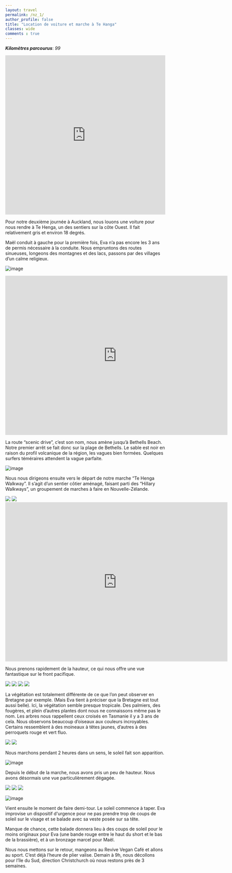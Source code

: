 ```yaml
---
layout: travel
permalink: /nz_1/
author_profile: false
title: "Location de voiture et marche à Te Hanga"
classes: wide
comments : true
---
```


<!-- jQuery 1.8 or later, 33 KB -->
<script src="https://ajax.googleapis.com/ajax/libs/jquery/1.11.1/jquery.min.js"></script>

<!-- Fotorama from CDNJS, 19 KB -->
<link  href="https://cdnjs.cloudflare.com/ajax/libs/fotorama/4.6.4/fotorama.css" rel="stylesheet">
<script src="https://cdnjs.cloudflare.com/ajax/libs/fotorama/4.6.4/fotorama.js"></script>

***Kilomètres parcourus***: *99*

<iframe src="https://www.google.com/maps/d/u/0/embed?mid=19OUiYTC-le9_EGP9A_98T9_1WjDwa22M" width="100%" height="500" frameBorder="0"></iframe>

<br>

Pour notre deuxième journée à Auckland, nous louons une voiture pour nous rendre à Te Henga, un des sentiers sur la côte Ouest. Il fait relativement gris et environ 18 degrés. 

Maël conduit à gauche pour la première fois, Eva n’a pas encore les 3 ans de permis nécessaire à la conduite. Nous empruntons des routes sinueuses, longeons des montagnes et des lacs, passons par des villages d’un calme religieux.

![image](https://drive.google.com/uc?id=1wFBBRXVjjpegYeH8Ob4sAC_6kbV7NIRa)

<iframe width="700" height="500" src="https://www.youtube.com/embed/3HyMSsV5blk" frameborder="0" allow="accelerometer; autoplay; encrypted-media; gyroscope; picture-in-picture" allowfullscreen></iframe>

<br>

La route “scenic drive”, c’est son nom, nous amène jusqu’à Bethells Beach. Notre premier arrêt se fait donc sur la plage de Bethells. Le sable est noir en raison du profil volcanique de la région, les vagues bien formées. Quelques surfers téméraires attendent la vague parfaite. 

![image](https://drive.google.com/uc?id=1V9jDL9yXZtgxiWYLvlM8QOK1XjzbPFya)

Nous nous dirigeons ensuite vers le départ de notre marche “Te Henga Walkway”. Il s’agit d’un sentier côtier aménagé, faisant parti des “Hillary Walkways”, un groupement de marches à faire en Nouvelle-Zélande. 

<div class="fotorama">
  <img src="https://drive.google.com/uc?id=1j5W8K8AnXpwrTHtUMly9Wjw3ckA9KLsj">
  <img src="https://drive.google.com/uc?id=1q0-aXShYahZr6-H6ed-6zi6mUySKx2I2">
</div>

<iframe width="700" height="500" src="https://www.youtube.com/embed/N_GOzmxYZEI" frameborder="0" allow="accelerometer; autoplay; encrypted-media; gyroscope; picture-in-picture" allowfullscreen></iframe>

<br>

Nous prenons rapidement de la hauteur, ce qui nous offre une vue fantastique sur le front pacifique. 

<div class="fotorama">
  <img src="https://drive.google.com/uc?id=13Y806iHfVOuMfe-ER_fNiYzOpii9ZtVH">
  <img src="https://drive.google.com/uc?id=1xDObMFQrYyPXV8uEV6miQZQg0SiPe782">
  <img src="https://drive.google.com/uc?id=1AqyIBH9LD1EJq-MOZyMZqFZZhe68N20X">
  <img src="https://drive.google.com/uc?id=1xqQau8R889oEPbd6WAYb02iVfoDaQfy6">
</div>

La végétation est totalement différente de ce que l’on peut observer en Bretagne par exemple. (Mais Eva tient à préciser que la Bretagne est tout aussi belle). Ici, la végétation semble presque tropicale. Des palmiers, des fougères, et plein d’autres plantes dont nous ne connaissons même pas le nom. Les arbres nous rappellent ceux croisés en Tasmanie il y a 3 ans de cela. Nous observons beaucoup d’oiseaux aux couleurs incroyables. Certains ressemblent à des moineaux à têtes jaunes, d’autres à des perroquets rouge et vert fluo. 

<div class="fotorama">
  <img src="https://drive.google.com/uc?id=1-VEeLldR2VTBI9hQuLJrv_oWkNT-pgMG">
  <img src="https://drive.google.com/uc?id=1uhnxGYfNB1F2j5EVFaiz5EJ2PrUDVJWC">
</div>

Nous marchons pendant 2 heures dans un sens, le soleil fait son apparition. 

![image](https://drive.google.com/uc?id=1fv9OtPM0Z7xPre4Kj44bJwPLK7d53APQ)

Depuis le début de la marche, nous avons pris un peu de hauteur. Nous avons désormais une vue particulièrement dégagée.

<div class="fotorama">
  <img src="https://drive.google.com/uc?id=1TlvSFm3bKZKgcVxaqV7FBKumlKKORNHE">
  <img src="https://drive.google.com/uc?id=1z1Jw5-AH2rlTlgbXU3nBtSMZKrdVgBEW">
  <img src="https://drive.google.com/uc?id=1KIlKH9BjpFm-giwa0Z0FOB7gbgWo4tuJ">
</div>

![image](https://drive.google.com/uc?id=1wlfT75CZQWKEOuW9G8odiU0eqBo7f32D)

Vient ensuite le moment de faire demi-tour. Le soleil commence à taper. Eva improvise un dispositif d'urgence pour ne pas prendre trop de coups de soleil sur le visage et se balade avec sa veste posée sur sa tête.

Manque de chance, cette balade donnera lieu à des coups de soleil pour le moins originaux pour Eva (une bande rouge entre le haut du short et le bas de la brassière), et à un bronzage marcel pour Maël. 

Nous nous mettons sur le retour, mangeons au Revive Vegan Café et allons au sport. C’est déjà l’heure de plier valise. Demain à 9h, nous décollons pour l’île du Sud, direction Christchurch où nous restons près de 3 semaines. 

